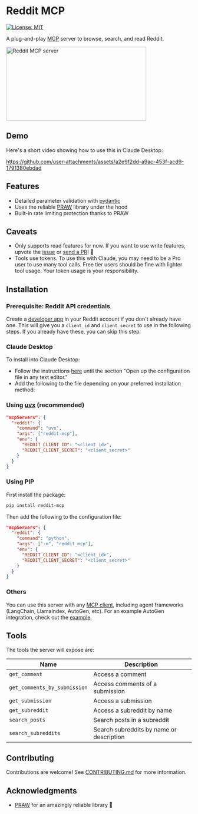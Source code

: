 # Reddit MCP

[![License: MIT](https://img.shields.io/badge/License-MIT-yellow.svg)](https://opensource.org/licenses/MIT)

A plug-and-play [MCP](https://modelcontextprotocol.io) server to browse, search, and read Reddit.

<a href="https://glama.ai/mcp/servers/@GridfireAI/reddit-mcp">
  <img width="380" height="200" src="https://glama.ai/mcp/servers/@GridfireAI/reddit-mcp/badge" alt="Reddit MCP server" />
</a>

## Demo
Here's a short video showing how to use this in Claude Desktop:

https://github.com/user-attachments/assets/a2e9f2dd-a9ac-453f-acd9-1791380ebdad

## Features

- Detailed parameter validation with [pydantic](https://docs.pydantic.dev)
- Uses the reliable [PRAW](https://praw.readthedocs.io/) library under the hood
- Built-in rate limiting protection thanks to PRAW

## Caveats
- Only supports read features for now. If you want to use write features, upvote the [issue](https://github.com/GridfireAI/reddit-mcp/issues/1) or [send a PR](CONTRIBUTING.md)! 🙌
- Tools use tokens. To use this with Claude, you may need to be a Pro user to use many tool calls. Free tier users should be fine with lighter tool usage. Your token usage is your responsibility.

## Installation

### Prerequisite: Reddit API credentials

Create a [developer app](https://www.reddit.com/prefs/apps) in your Reddit account if you don't already have one. This will give you a `client_id` and `client_secret` to use in the following steps. If you already have these, you can skip this step.

### Claude Desktop

To install into Claude Desktop:

- Follow the instructions [here](https://modelcontextprotocol.io/quickstart/user) until the section "Open up the configuration file in any text editor."
- Add the following to the file depending on your preferred installation method:

### Using [uvx](https://docs.astral.sh/uv/guides/tools/) (recommended)

```json
"mcpServers": {
  "reddit": {
    "command": "uvx",
    "args": ["reddit-mcp"],
    "env": {
      "REDDIT_CLIENT_ID": "<client_id>",
      "REDDIT_CLIENT_SECRET": "<client_secret>"
    }
  }
}
```

### Using PIP

First install the package:

```bash
pip install reddit-mcp
```

Then add the following to the configuration file:

```json
"mcpServers": {
  "reddit": {
    "command": "python",
    "args": ["-m", "reddit_mcp"],
    "env": {
      "REDDIT_CLIENT_ID": "<client_id>",
      "REDDIT_CLIENT_SECRET": "<client_secret>"
    }
  }
}
```

### Others

You can use this server with any [MCP client](https://modelcontextprotocol.io/docs/clients), including agent frameworks (LangChain, LlamaIndex, AutoGen, etc). For an example AutoGen integration, check out the [example](examples/autogen).

## Tools

The tools the server will expose are:

| Name                         | Description                              |
| ---------------------------- | ---------------------------------------- |
| `get_comment`                | Access a comment                         |
| `get_comments_by_submission` | Access comments of a submission          |
| `get_submission`             | Access a submission                      |
| `get_subreddit`              | Access a subreddit by name               |
| `search_posts`               | Search posts in a subreddit              |
| `search_subreddits`          | Search subreddits by name or description |

## Contributing

Contributions are welcome! See [CONTRIBUTING.md](CONTRIBUTING.md) for more information.

## Acknowledgments

- [PRAW](https://praw.readthedocs.io/) for an amazingly reliable library 💙